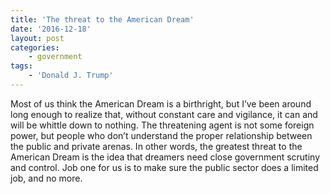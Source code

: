 ```yaml
---
title: 'The threat to the American Dream'
date: '2016-12-18'
layout: post
categories:
    - government
tags:
    - 'Donald J. Trump'
---
```


Most of us think the American Dream is a birthright, but I’ve been around long enough to realize that, without constant care and vigilance, it can and will be whittle down to nothing. The threatening agent is not some foreign power, but people who don’t understand the proper relationship between the public and private arenas. In other words, the greatest threat to the American Dream is the idea that dreamers need close government scrutiny and control. Job one for us is to make sure the public sector does a limited job, and no more.